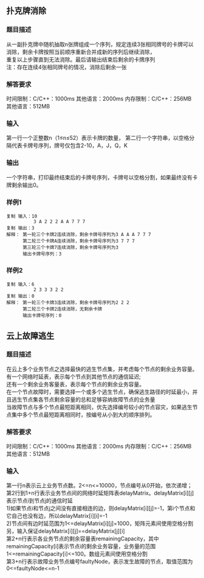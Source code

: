 ## 扑克牌消除
### 题目描述
从一副扑克牌中随机抽取n张牌组成一个序列，规定连续3张相同牌号的卡牌可以消除，剩余卡牌按照当前顺序重新合并成新的序列后继续消除，   
重复以上步骤直到无法消除。最后请输出结束后剩余的卡牌序列   
注：存在连续4张相同牌号的情况，消除后剩余一张   
### 解答要求
时间限制：C/C++：1000ms 其他语言：2000ms
内存限制：C/C++：256MB 其他语言：512MB
### 输入
第一行一个正整数n（1≤n≤52）表示卡牌的数量，
第二行一个字符串，以空格分隔代表卡牌号序列，牌号仅包含2-10，A，J，Q，K
### 输出
一个字符串，打印最终结束后的卡牌号序列，卡牌号以空格分割，如果最终没有卡牌剩余输出0。
### 样例1
```
复制 输入：10
          3 A 2 2 2 A A 7 7 7
复制 输出：3
解释： 第一轮三个卡牌2连续消除，剩余卡牌号序列为3 A A A 7 7 7
      第二轮三个卡牌A连续消除，剩余卡牌号序列为3 7 7 7
      第三轮三个卡牌7连续消除，剩余卡牌号序列为3
      输出卡牌号序列：3
```
### 样例2
```
复制 输入：6
          2 3 3 3 2 2
复制 输出：0
解释： 第一轮三个卡牌3连续消除，剩余卡牌号序列为2 2 2
      第二轮三个卡牌2连续消除，无剩余卡牌
      输出卡牌号序列：0
```






## 云上故障逃生
### 题目描述
在云上多个业务节点之选择最快的逃生节点集，并考虑每个节点的剩余业务容量。有一个网络时延表，表示每个节点到其他节点的通信延迟;   
还有一个剩余业务客量表，表示每个节点的剩余业务容量。   
在一个节点故障时，需要选择一个或多个逃生节点，确保逃生路径的时延最小，并且逃生节点集各节点剩余容量的总和足够容纳故障节点的业务量   
当故障节点与多个节点最短距离相同，优先选择编号较小的节点容灾，如果逃生节点集中多个节点最短距离相同时，按编号从小到大的顺序排列。   
### 解答要求
时间限制：C/C++：1000ms 其他语言：2000ms
内存限制：C/C++：256MB 其他语言：512MB
### 输入
第一行n表示云上业务节点数。2<=n<=10000，节点编号从0开始，依次递增；   
第2行到1+n行表示业务节点间的网络时延矩阵表delayMatrix。delayMatrix[i][j]表示节点i到节点j的通信时延   
1)如果节点i和节点j之间没有直接相连的边，则delayMatrix[i][j]=-1，第i个节点和它自己也没有边，所以delayMatrix[i][i]=-1   
2)节点间有边时延范围为1<=delayMatrix[i][j]=1000，矩阵元素间使用空格分割   
另，输入保证delayMatrix[i][j]==delayMatrix[j][i]   
第2+n行表示各业务节点的剩余容量表remainingCapacity，其中remainingCapacity[i]表示节点i的剩余业务容量，业务量的范围1<=remainingCapacity[i]<=100。数组元素间使用空格分割    
第3+n行表示故障业务节点编号faultyNode，表示发生故障的节点，取值范围为0<=faultyNode<=n-1   
